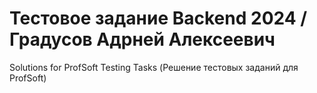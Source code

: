 # Тестовое задание Backend 2024 / Градусов Адрней Алексеевич
Solutions for ProfSoft Testing Tasks (Решение тестовых заданий для ProfSoft)
